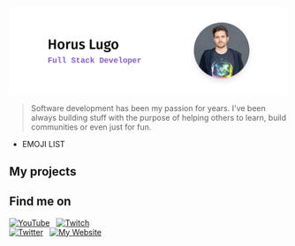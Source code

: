 ![Horus Lugo - Full Stack Developer](./banner.png)

> Software development has been my passion for years. I've been always building stuff with the purpose of helping others to learn, build communities or even just for fun.

- EMOJI LIST

## My projects

## Find me on

[![YouTube](https://img.shields.io/badge/YouTube​​​​-HorusGoul_-FF0000?style=for-the-badge&logo=youtube&logoColor=white&labelColor=101010)](https://youtube.com/horusgoul)
&nbsp;
[![Twitch](https://img.shields.io/badge/Twitch​​​​​​​​​​-HorusGoul-9146FF?style=for-the-badge&logo=twitch&logoColor=white&labelColor=101010)](https://twitch.tv/horusgoul)
<br>
[![Twitter](https://img.shields.io/badge/Twitter​​​​​-HorusGoul-1DA1F2?style=for-the-badge&logo=twitter&logoColor=white&labelColor=101010)](https://twitter.com/horusgoul)
&nbsp;
[![My Website](https://img.shields.io/badge/My_Website-horus.dev​​-805ad5?style=for-the-badge&logo=&logoColor=white&labelColor=101010)](https://horus.dev)
